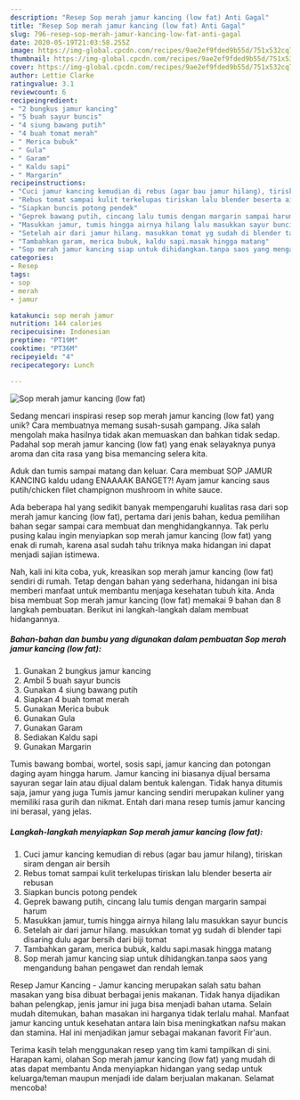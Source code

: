 ```yaml
---
description: "Resep Sop merah jamur kancing (low fat) Anti Gagal"
title: "Resep Sop merah jamur kancing (low fat) Anti Gagal"
slug: 796-resep-sop-merah-jamur-kancing-low-fat-anti-gagal
date: 2020-05-19T21:03:58.255Z
image: https://img-global.cpcdn.com/recipes/9ae2ef9fded9b55d/751x532cq70/sop-merah-jamur-kancing-low-fat-foto-resep-utama.jpg
thumbnail: https://img-global.cpcdn.com/recipes/9ae2ef9fded9b55d/751x532cq70/sop-merah-jamur-kancing-low-fat-foto-resep-utama.jpg
cover: https://img-global.cpcdn.com/recipes/9ae2ef9fded9b55d/751x532cq70/sop-merah-jamur-kancing-low-fat-foto-resep-utama.jpg
author: Lettie Clarke
ratingvalue: 3.1
reviewcount: 6
recipeingredient:
- "2 bungkus jamur kancing"
- "5 buah sayur buncis"
- "4 siung bawang putih"
- "4 buah tomat merah"
- " Merica bubuk"
- " Gula"
- " Garam"
- " Kaldu sapi"
- " Margarin"
recipeinstructions:
- "Cuci jamur kancing kemudian di rebus (agar bau jamur hilang), tiriskan siram dengan air bersih"
- "Rebus tomat sampai kulit terkelupas tiriskan lalu blender beserta air rebusan"
- "Siapkan buncis potong pendek"
- "Geprek bawang putih, cincang lalu tumis dengan margarin sampai harum"
- "Masukkan jamur, tumis hingga airnya hilang lalu masukkan sayur buncis"
- "Setelah air dari jamur hilang. masukkan tomat yg sudah di blender tapi disaring dulu agar bersih dari biji tomat"
- "Tambahkan garam, merica bubuk, kaldu sapi.masak hingga matang"
- "Sop merah jamur kancing siap untuk dihidangkan.tanpa saos yang mengandung bahan pengawet dan rendah lemak"
categories:
- Resep
tags:
- sop
- merah
- jamur

katakunci: sop merah jamur 
nutrition: 144 calories
recipecuisine: Indonesian
preptime: "PT19M"
cooktime: "PT36M"
recipeyield: "4"
recipecategory: Lunch

---
```



![Sop merah jamur kancing (low fat)](https://img-global.cpcdn.com/recipes/9ae2ef9fded9b55d/751x532cq70/sop-merah-jamur-kancing-low-fat-foto-resep-utama.jpg)

Sedang mencari inspirasi resep sop merah jamur kancing (low fat) yang unik? Cara membuatnya memang susah-susah gampang. Jika salah mengolah maka hasilnya tidak akan memuaskan dan bahkan tidak sedap. Padahal sop merah jamur kancing (low fat) yang enak selayaknya punya aroma dan cita rasa yang bisa memancing selera kita.

Aduk dan tumis sampai matang dan keluar. Cara membuat SOP JAMUR KANCING kaldu udang ENAAAAK BANGET?! Ayam jamur kancing saus putih/chicken filet champignon mushroom in white sauce.

Ada beberapa hal yang sedikit banyak mempengaruhi kualitas rasa dari sop merah jamur kancing (low fat), pertama dari jenis bahan, kedua pemilihan bahan segar sampai cara membuat dan menghidangkannya. Tak perlu pusing kalau ingin menyiapkan sop merah jamur kancing (low fat) yang enak di rumah, karena asal sudah tahu triknya maka hidangan ini dapat menjadi sajian istimewa.


Nah, kali ini kita coba, yuk, kreasikan sop merah jamur kancing (low fat) sendiri di rumah. Tetap dengan bahan yang sederhana, hidangan ini bisa memberi manfaat untuk membantu menjaga kesehatan tubuh kita. Anda bisa membuat Sop merah jamur kancing (low fat) memakai 9 bahan dan 8 langkah pembuatan. Berikut ini langkah-langkah dalam membuat hidangannya.

<!--inarticleads1-->

##### Bahan-bahan dan bumbu yang digunakan dalam pembuatan Sop merah jamur kancing (low fat):

1. Gunakan 2 bungkus jamur kancing
1. Ambil 5 buah sayur buncis
1. Gunakan 4 siung bawang putih
1. Siapkan 4 buah tomat merah
1. Gunakan  Merica bubuk
1. Gunakan  Gula
1. Gunakan  Garam
1. Sediakan  Kaldu sapi
1. Gunakan  Margarin


Tumis bawang bombai, wortel, sosis sapi, jamur kancing dan potongan daging ayam hingga harum. Jamur kancing ini biasanya dijual bersama sayuran segar lain atau dijual dalam bentuk kalengan. Tidak hanya ditumis saja, jamur yang juga Tumis jamur kancing sendiri merupakan kuliner yang memiliki rasa gurih dan nikmat. Entah dari mana resep tumis jamur kancing ini berasal, yang jelas. 

<!--inarticleads2-->

##### Langkah-langkah menyiapkan Sop merah jamur kancing (low fat):

1. Cuci jamur kancing kemudian di rebus (agar bau jamur hilang), tiriskan siram dengan air bersih
1. Rebus tomat sampai kulit terkelupas tiriskan lalu blender beserta air rebusan
1. Siapkan buncis potong pendek
1. Geprek bawang putih, cincang lalu tumis dengan margarin sampai harum
1. Masukkan jamur, tumis hingga airnya hilang lalu masukkan sayur buncis
1. Setelah air dari jamur hilang. masukkan tomat yg sudah di blender tapi disaring dulu agar bersih dari biji tomat
1. Tambahkan garam, merica bubuk, kaldu sapi.masak hingga matang
1. Sop merah jamur kancing siap untuk dihidangkan.tanpa saos yang mengandung bahan pengawet dan rendah lemak


Resep Jamur Kancing - Jamur kancing merupakan salah satu bahan masakan yang bisa dibuat berbagai jenis makanan. Tidak hanya dijadikan bahan pelengkap, jenis jamur ini juga bisa menjadi bahan utama. Selain mudah ditemukan, bahan masakan ini harganya tidak terlalu mahal. Manfaat jamur kancing untuk kesehatan antara lain bisa meningkatkan nafsu makan dan stamina. Hal ini menjadikan jamur sebagai makanan favorit Fir&#39;aun. 

Terima kasih telah menggunakan resep yang tim kami tampilkan di sini. Harapan kami, olahan Sop merah jamur kancing (low fat) yang mudah di atas dapat membantu Anda menyiapkan hidangan yang sedap untuk keluarga/teman maupun menjadi ide dalam berjualan makanan. Selamat mencoba!
